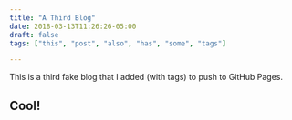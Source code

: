 ```yaml
---
title: "A Third Blog"
date: 2018-03-13T11:26:26-05:00
draft: false
tags: ["this", "post", "also", "has", "some", "tags"]

---
```


This is a third fake blog that I added (with tags) to push to GitHub Pages.

## Cool!